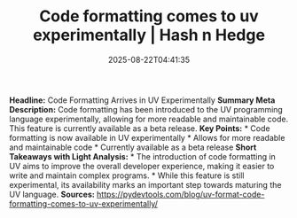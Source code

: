 ﻿---
title: "Code formatting comes to uv experimentally | Hash n Hedge"
date: "2025-08-22T04:41:35"
category: "Markets"
summary: ""
slug: "code-formatting-comes-to-uv-experimentally"
source_urls:
  - ""
seo:
  title: "Code formatting comes to uv experimentally | Hash n Hedge | Hash n Hedge"
  description: ""
  keywords: ["news", "markets", "brief"]
---
**Headline:** Code Formatting Arrives in UV Experimentally  **Summary Meta Description:** Code formatting has been introduced to the UV programming language experimentally, allowing for more readable and maintainable code. This feature is currently available as a beta release.  **Key Points:**  * Code formatting is now available in UV experimentally * Allows for more readable and maintainable code * Currently available as a beta release  **Short Takeaways with Light Analysis:**  * The introduction of code formatting in UV aims to improve the overall developer experience, making it easier to write and maintain complex programs. * While this feature is still experimental, its availability marks an important step towards maturing the UV language.  **Sources:** https://pydevtools.com/blog/uv-format-code-formatting-comes-to-uv-experimentally/